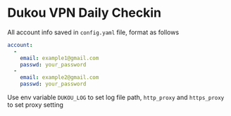 # Dukou VPN Daily Checkin

All account info saved in `config.yaml` file, format as follows

```YAML
account:
  -
    email: example1@gmail.com
    passwd: your_password
  -
    email: example2@gmail.com
    passwd: your_password
```

Use env variable `DUKOU_LOG` to set log file path, `http_proxy` and `https_proxy` to set proxy setting
